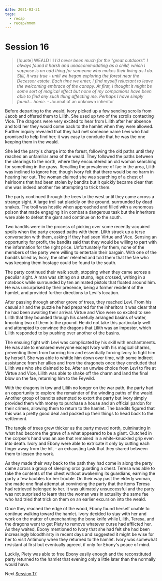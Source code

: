 ```yaml
---
date: 2021-03-31
tags:
  - recap
  - recap/mmom
---
```

# Session 16

>[!quote] WEALD III
>*I'd never been much for the "great outdoors". I always found it harsh and unaccommodating as a child, which I suppose is an odd thing for someone who makes their living as I do. Still, it was true - until we began exploring the forest near the Decessor estate. Each time we enter, I find myself reluctant to leave the welcoming embrace of the canopy. At first, I thought it might be some sort of magical effect but none of my companions have been able to find any such thing affecting me. Perhaps I have simply found... home.*
>\- Journal of an unknown inheritor

Before departing to the weald, Ivory picked up a few sending scrolls from Jacob and offered them to Lilith. She used up two of the scrolls contacting Vice. The dragons were very excited to hear from Lilith after her absence and told her they would come back to the hamlet when they were allowed. Further inquiry revealed that they had met someone name Levi who had promised to help find her; it was easy to conclude that he was the one keeping them in the weald.

She led the party's charge into the forest, following the old paths until they reached an unfamiliar area of the weald. They followed the paths between the clearings to the north, where they encountered an old woman searching for something in the grass. Recalling the prevalence of fae in the area, Lilith was inclined to ignore her, though Ivory felt that there would be no harm in hearing her out. The woman claimed she was searching of a chest of heirlooms that had been stolen by bandits but it quickly became clear that she was indeed another fae attempting to trick them.

The party continued through the trees to the west until they came across a strange sight. A large troll sat placidly on the ground, surrounded by dead snakes. The troll was hostile when approached and filled with a venomous poison that made engaging it in combat a dangerous task but the inheritors were able to defeat the giant and continue on to the south.

Two bandits were in the process of picking over some recently-acquired spoils when the party crossed paths with them. Lilith struck up a terse conversation with them, asking if they had seen Virtue and Vice. Sensing an opportunity for profit, the bandits said that they would be willing to part with the information for the right price. Unfortunately for them, none of the members of the party were willing to entertain their bargain. With one of the bandits killed by Ivory, the other relented and told them that the fae who was keeping them hostage could be found to the south.

The party continued their walk south, stopping when they came across a peculiar sight. A man was sitting on a stump, legs crossed, writing in a notebook while surrounded by ten animated pistols that floated around him. He was unsurprised by their presence, being a former resident of the hamlet, and provided further directions to Levi's location.

After passing through another grove of trees, they reached Levi. From his casual air and the puzzle he had prepared for the inheritors it was clear that he had been awaiting their arrival. Virtue and Vice were so excited to see Lilith that they bounded through his carefully arranged basins of water, knocking two of them to the ground. He did not take this particularly well and attempted to convince the dragons that Lilith was an imposter, which Lilith responded to by pushing over another of the basins.

The ensuing fight with Levi was complicated by his skill with enchantments. He was able to ensnared everyone except Ivory with his magical charms, preventing them from harming him and essentially forcing Ivory to fight him by herself. She was able to whittle him down over time, with some indirect assistance from her allies and from the dragonets once they concluded that Lilith was who she claimed to be. After an unwise choice from Levi to fire at Virtue and Vice, Lilith was able to shake off the charm and land the final blow on the fae, returning him to the Feywild.

With the dragons in tow and Lilith no longer on the war path, the party had an opportunity to explore the remainder of the winding paths of the weald. Another group of bandits attempted to extort the party but Ivory simply provided them with money to purchase a house and an official pardon for their crimes, allowing them to return to the hamlet. The bandits figured that this was a pretty good deal and packed up their things to head back to the settlement.

The tangle of trees grew thicker as the party moved north, culminating in what had become the grave of a what appeared to be a giant. Clutched in the corpse's hand was an axe that remained in a white-knuckled grip even into death. Ivory and Ebony were able to extricate it only by cutting each finger away from the hilt - an exhausting task that they shared between them to lessen the work.

As they made their way back to the path they had come in along the party came across a group of sleeping orcs guarding a chest. Teresa was able to take the contents of the chest without awakening its guardians, earning the party a few baubles for her trouble. On their way past the elderly woman, she made one final attempt at convincing the party that the items Teresa had retrieved belonged to her. It was ultimately unsuccessful and the party was not surprised to learn that the woman was in actuality the same fae who had tried that trick on them on an earlier excursion into the weald.

Once they reached the edge of the wood, Ebony found herself unable to continue walking toward the hamlet. Ivory decided to stay with her and work on the matter of unenchanting the bone knife while Lilith, Teresa, and the dragons went to get Piety to remove whatever curse had afflicted her. As they waited, Ebony mentioned to Ivory that she had felt she had been increasingly bloodthirsty in recent days and suggested it might be wise for her to visit Antimony when they returned to the hamlet. Ivory was somewhat resistant at first but eventually agreed, if only for Ebony's peace of mind.

Luckily, Piety was able to free Ebony easily enough and the reconstituted party returned to the hamlet that evening only a little later than the normally would have.

Next
[Session 17](Recaps/Midnight%20Manor%20of%20Madness/Session%2017.md)